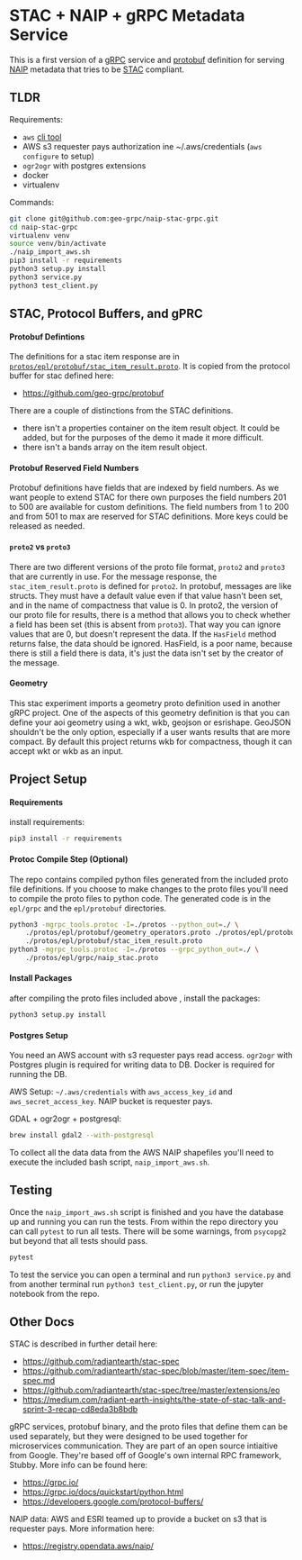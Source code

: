 # STAC + NAIP + gRPC Metadata Service
This is a first version of a [gRPC](https://grpc.io/) service and [protobuf](https://developers.google.com/protocol-buffers/) definition for serving [NAIP](https://registry.opendata.aws/naip/) metadata that tries to be [STAC](https://github.com/radiantearth/stac-spec) compliant.

## TLDR
Requirements:
* `aws` [cli tool](https://docs.aws.amazon.com/cli/latest/userguide/cli-chap-install.html)
* AWS s3 requester pays authorization ine ~/.aws/credentials (`aws configure` to setup)
* `ogr2ogr` with postgres extensions
* docker
* virtualenv

Commands:
```bash
git clone git@github.com:geo-grpc/naip-stac-grpc.git
cd naip-stac-grpc
virtualenv venv
source venv/bin/activate
./naip_import_aws.sh
pip3 install -r requirements
python3 setup.py install
python3 service.py
python3 test_client.py
```

## STAC, Protocol Buffers, and gPRC

#### Protobuf Defintions
The definitions for a stac item response are in [`protos/epl/protobuf/stac_item_result.proto`](https://github.com/geo-grpc/naip-stac-grpc/blob/master/protos/epl/protobuf/stac_item_result.proto). It is copied from the protocol buffer for stac defined here:
* https://github.com/geo-grpc/protobuf

There are a couple of distinctions from the STAC definitions. 
* there isn't a properties container on the item result object. It could be added, but for the purposes of the demo it made it more difficult. 
* there isn't a bands array on the item result object.

#### Protobuf Reserved Field Numbers
Protobuf definitions have fields that are indexed by field numbers. As we want people to extend STAC for there own purposes the field numbers 201 to 500 are available for custom definitions. The field numbers from 1 to 200 and from 501 to max are reserved for STAC definitions. More keys could be released as needed.

#### `proto2` vs `proto3`
There are two different versions of the proto file format, `proto2` and `proto3` that are currently in use. For the message response, the `stac_item_result.proto` is defined for `proto2`. In protobuf, messages are like structs. They must have a default value even if that value hasn't been set, and in the name of compactness that value is 0. In proto2, the version 
of our proto file for results, there is a method that allows you to check whether a field has been set (this is absent from `proto3`). That way you can ignore values that are 0, but doesn't represent the data. If the `HasField` method returns false, the data should be ignored. HasField, is a poor name, because there is still a field there is data, it's just the data isn't set by the creator of the message.

#### Geometry 
This stac experiment imports a geometry proto definition used in another gRPC project. One of the aspects of this geometry definition is that you can define your aoi geometry using a wkt, wkb, geojson or esrishape. GeoJSON shouldn't be the only option, especially if a user wants results that are more compact. By default this project returns wkb for compactness, though it can accept wkt or wkb as an input.

## Project Setup 

#### Requirements
install requirements:
```bash
pip3 install -r requirements
```

#### Protoc Compile Step (Optional)
The repo contains compiled python files generated from the included proto file definitions. If you choose to make changes to the proto files you'll need to compile the proto files to python code. The generated code is in the `epl/grpc` and the `epl/protobuf` directories.

```bash
python3 -mgrpc_tools.protoc -I=./protos --python_out=./ \
    ./protos/epl/protobuf/geometry_operators.proto ./protos/epl/protobuf/stac.proto \
    ./protos/epl/protobuf/stac_item_result.proto 
python3 -mgrpc_tools.protoc -I=./protos --grpc_python_out=./ \
    ./protos/epl/grpc/naip_stac.proto
```

#### Install Packages
after compiling the proto files included above , install the packages:
```bash
python3 setup.py install
```

#### Postgres Setup
You need an AWS account with s3 requester pays read access. `ogr2ogr` with Postgres plugin is required for writing data to DB. Docker is required for running the DB.

AWS Setup:
`~/.aws/credentials` with `aws_access_key_id` and `aws_secret_access_key`. NAIP bucket is requester pays.

GDAL + ogr2ogr + postgresql:
```bash
brew install gdal2 --with-postgresql
```

To collect all the data data from the AWS NAIP shapefiles you'll need to execute the included bash script, `naip_import_aws.sh`.

## Testing

Once the `naip_import_aws.sh` script is finished and you have the database up and running you can run the tests. From within the repo directory you can call `pytest` to run all tests. There will be some warnings, from `psycopg2` but beyond that all tests should pass.
```bash
pytest
```

To test the service you can open a terminal and run `python3 service.py` and from another terminal run `python3 test_client.py`, or run the jupyter notebook from the repo.

## Other Docs
STAC is described in further detail here:
* https://github.com/radiantearth/stac-spec
* https://github.com/radiantearth/stac-spec/blob/master/item-spec/item-spec.md
* https://github.com/radiantearth/stac-spec/tree/master/extensions/eo
* https://medium.com/radiant-earth-insights/the-state-of-stac-talk-and-sprint-3-recap-cd8eda3b8bdb

gRPC services, protobuf binary, and the proto files that define them can be used separately, but they were designed to be used together for microservices communication. They are part of an open source intiaitive from Google. They're based off of Google's own internal RPC framework, Stubby. More info can be found here:
* https://grpc.io/
* https://grpc.io/docs/quickstart/python.html
* https://developers.google.com/protocol-buffers/

NAIP data:
AWS and ESRI teamed up to provide a bucket on s3 that is requester pays. More information here:
* https://registry.opendata.aws/naip/


